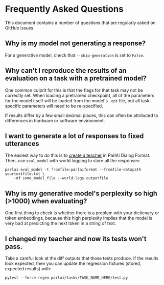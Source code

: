 # Frequently Asked Questions

This document contains a number of questions that are regularly asked on GitHub Issues.

## Why is my model not generating a response?

For a generative model, check that `--skip-generation` is set to `False`.

## Why can't I reproduce the results of an evaluation on a task with a pretrained model?

One common culprit for this is that the flags for that task may not be
correctly set. When loading a pretrained checkpoint, all of the parameters for
the model itself will be loaded from the model's `.opt` file, but all
task-specific parameters will need to be re-specified.

If results differ by a few small decimal places, this can often be attributed
to differences in hardware or software environment.

## I want to generate a lot of responses to fixed utterances

The easiest way to do this is to [create a
teacher](tutorial_task) in ParlAI Dialog Format. Then, use
`eval_model` with world logging to store all the responses:

```
parlai eval_model -t fromfile:parlaiformat --fromfile-datapath yourtextfile.txt \
    -mf some_model_file --world-logs outputfile
```

## Why is my generative model's perplexity so high (>1000) when evaluating?

One first thing to check is whether there is a problem with your dictionary or
token embeddings, because this high perplexity implies that the model is very
bad at predicting the next token in a string of text.

## I changed my teacher and now its tests won't pass.

Take a careful look at the diff outputs that those tests produce. If the results
look expected, then you can update the regression fixtures (stored, expected
results) with:

`pytest --force-regen parlai/tasks/TASK_NAME_HERE/test.py`


